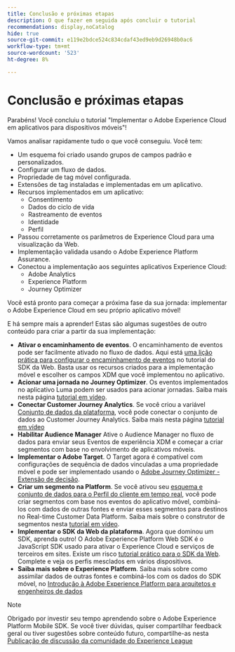 ```yaml
---
title: Conclusão e próximas etapas
description: O que fazer em seguida após concluir o tutorial
recommendations: display,noCatalog
hide: true
source-git-commit: e119e2bdce524c834cdaf43ed9eb9d26948b0ac6
workflow-type: tm+mt
source-wordcount: '523'
ht-degree: 8%

---
```


# Conclusão e próximas etapas

Parabéns! Você concluiu o tutorial &quot;Implementar o Adobe Experience Cloud em aplicativos para dispositivos móveis&quot;!

Vamos analisar rapidamente tudo o que você conseguiu. Você tem:

* Um esquema foi criado usando grupos de campos padrão e personalizados.
* Configurar um fluxo de dados.
* Propriedade de tag móvel configurada.
* Extensões de tag instaladas e implementadas em um aplicativo.
* Recursos implementados em um aplicativo:
   * Consentimento
   * Dados do ciclo de vida
   * Rastreamento de eventos
   * Identidade
   * Perfil
* Passou corretamente os parâmetros de Experience Cloud para uma visualização da Web.
* Implementação validada usando o Adobe Experience Platform Assurance.
* Conectou a implementação aos seguintes aplicativos Experience Cloud:
   * Adobe Analytics
   * Experience Platform
   * Journey Optimizer

Você está pronto para começar a próxima fase da sua jornada: implementar o Adobe Experience Cloud em seu próprio aplicativo móvel!

E há sempre mais a aprender! Estas são algumas sugestões de outro conteúdo para criar a partir da sua implementação:

* **Ativar o encaminhamento de eventos**. O encaminhamento de eventos pode ser facilmente ativado no fluxo de dados. Aqui está [uma lição prática para configurar o encaminhamento de eventos](https://experienceleague.adobe.com/docs/platform-learn/implement-web-sdk/event-forwarding/setup-event-forwarding.html) no tutorial do SDK da Web. Basta usar os recursos criados para a implementação móvel e escolher os campos XDM que você implementou no aplicativo.
* **Acionar uma jornada no Journey Optimizer**. Os eventos implementados no aplicativo Luma podem ser usados para acionar jornadas. Saiba mais nesta página [tutorial em vídeo](https://experienceleague.adobe.com/docs/journey-optimizer-learn/tutorials/create-journeys/use-case-transactional-journey.html?lang=pt-BR).
* **Conectar Customer Journey Analytics**. Se você criou a variável [Conjunto de dados da plataforma](platform.md), você pode conectar o conjunto de dados ao Customer Journey Analytics. Saiba mais nesta página [tutorial em vídeo](https://experienceleague.adobe.com/docs/customer-journey-analytics-learn/tutorials/connecting-customer-journey-analytics-to-data-sources-in-platform.html?lang=pt-BR)
* **Habilitar Audience Manager** Ative o Audience Manager no fluxo de dados para enviar seus Eventos de experiência XDM e começar a criar segmentos com base no envolvimento de aplicativos móveis.
* **Implementar o Adobe Target**. O Target agora é compatível com configurações de sequência de dados vinculadas a uma propriedade móvel e pode ser implementado usando o [Adobe Journey Optimizer - Extensão de decisão](https://developer.adobe.com/client-sdks/documentation/adobe-journey-optimizer-decisioning/).
* **Criar um segmento na Platform**. Se você ativou seu [esquema e conjunto de dados para o Perfil do cliente em tempo real](platform.md), você pode criar segmentos com base nos eventos do aplicativo móvel, combiná-los com dados de outras fontes e enviar esses segmentos para destinos no Real-time Customer Data Platform. Saiba mais sobre o construtor de segmentos nesta [tutorial em vídeo](https://experienceleague.adobe.com/docs/platform-learn/tutorials/segments/create-segments.html).
* **Implementar o SDK da Web da plataforma**. Agora que dominou um SDK, aprenda outro! O Adobe Experience Platform Web SDK é o JavaScript SDK usado para ativar o Experience Cloud e serviços de terceiros em sites. Existe um risco [tutorial prático para o SDK da Web](https://experienceleague.adobe.com/docs/platform-learn/implement-web-sdk/overview.html?lang=pt-BR). Complete e veja os perfis mesclados em vários dispositivos.
* **Saiba mais sobre o Experience Platform**. Saiba mais sobre como assimilar dados de outras fontes e combiná-los com os dados do SDK móvel, no [Introdução à Adobe Experience Platform para arquitetos e engenheiros de dados](https://experienceleague.adobe.com/docs/platform-learn/getting-started-for-data-architects-and-data-engineers/overview.html?lang=pt-BR)


>[!NOTE]
>
>Obrigado por investir seu tempo aprendendo sobre o Adobe Experience Platform Mobile SDK. Se você tiver dúvidas, quiser compartilhar feedback geral ou tiver sugestões sobre conteúdo futuro, compartilhe-as nesta [Publicação de discussão da comunidade do Experience League](https://experienceleaguecommunities.adobe.com/t5/adobe-experience-platform-launch/tutorial-discussion-implement-adobe-experience-cloud-in-mobile/td-p/443796)

